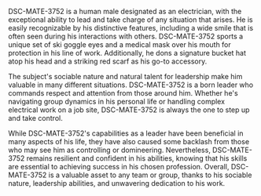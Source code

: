 DSC-MATE-3752 is a human male designated as an electrician, with the exceptional ability to lead and take charge of any situation that arises. He is easily recognizable by his distinctive features, including a wide smile that is often seen during his interactions with others. DSC-MATE-3752 sports a unique set of ski goggle eyes and a medical mask over his mouth for protection in his line of work. Additionally, he dons a signature bucket hat atop his head and a striking red scarf as his go-to accessory.

The subject's sociable nature and natural talent for leadership make him valuable in many different situations. DSC-MATE-3752 is a born leader who commands respect and attention from those around him. Whether he's navigating group dynamics in his personal life or handling complex electrical work on a job site, DSC-MATE-3752 is always the one to step up and take control.

While DSC-MATE-3752's capabilities as a leader have been beneficial in many aspects of his life, they have also caused some backlash from those who may see him as controlling or domineering. Nevertheless, DSC-MATE-3752 remains resilient and confident in his abilities, knowing that his skills are essential to achieving success in his chosen profession. Overall, DSC-MATE-3752 is a valuable asset to any team or group, thanks to his sociable nature, leadership abilities, and unwavering dedication to his work.